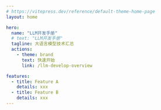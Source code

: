 ```yaml
---
# https://vitepress.dev/reference/default-theme-home-page
layout: home

hero:
  name: "LLM开发手册"
  # text: "LLM开发手册"
  tagline: 大语言模型技术汇总
  actions:
    - theme: brand
      text: 快速开始 
      link: /llm-develop-overview

features:
  - title: Feature A
    details: xxx
  - title: Feature B
    details: xxx
---
```


